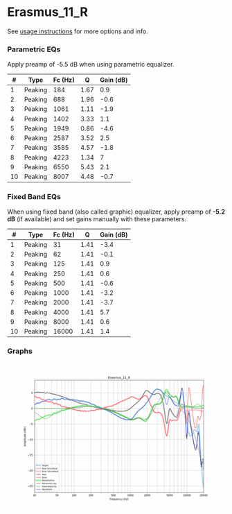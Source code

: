 # Erasmus_11_R
See [usage instructions](https://github.com/jaakkopasanen/AutoEq#usage) for more options and info.

### Parametric EQs
Apply preamp of -5.5 dB when using parametric equalizer.

|   # | Type    |   Fc (Hz) |    Q |   Gain (dB) |
|-----|---------|-----------|------|-------------|
|   1 | Peaking |       184 | 1.67 |         0.9 |
|   2 | Peaking |       688 | 1.96 |        -0.6 |
|   3 | Peaking |      1061 | 1.11 |        -1.9 |
|   4 | Peaking |      1402 | 3.33 |         1.1 |
|   5 | Peaking |      1949 | 0.86 |        -4.6 |
|   6 | Peaking |      2587 | 3.52 |         2.5 |
|   7 | Peaking |      3585 | 4.57 |        -1.8 |
|   8 | Peaking |      4223 | 1.34 |         7   |
|   9 | Peaking |      6550 | 5.43 |         2.1 |
|  10 | Peaking |      8007 | 4.48 |        -0.7 |

### Fixed Band EQs
When using fixed band (also called graphic) equalizer, apply preamp of **-5.2 dB** (if available) and set gains manually with these parameters.

|   # | Type    |   Fc (Hz) |    Q |   Gain (dB) |
|-----|---------|-----------|------|-------------|
|   1 | Peaking |        31 | 1.41 |        -3.4 |
|   2 | Peaking |        62 | 1.41 |        -0.1 |
|   3 | Peaking |       125 | 1.41 |         0.9 |
|   4 | Peaking |       250 | 1.41 |         0.6 |
|   5 | Peaking |       500 | 1.41 |        -0.6 |
|   6 | Peaking |      1000 | 1.41 |        -3.2 |
|   7 | Peaking |      2000 | 1.41 |        -3.7 |
|   8 | Peaking |      4000 | 1.41 |         5.7 |
|   9 | Peaking |      8000 | 1.41 |         0.6 |
|  10 | Peaking |     16000 | 1.41 |         1.4 |

### Graphs
![](./Erasmus_11_R.png)
